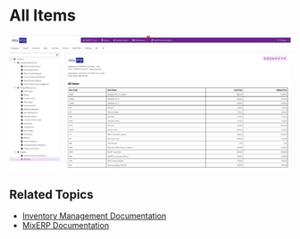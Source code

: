 # All Items

![All Items](images/all-items.png)

## Related Topics
* [Inventory Management Documentation](index.md)
* [MixERP Documentation](../index.md)
